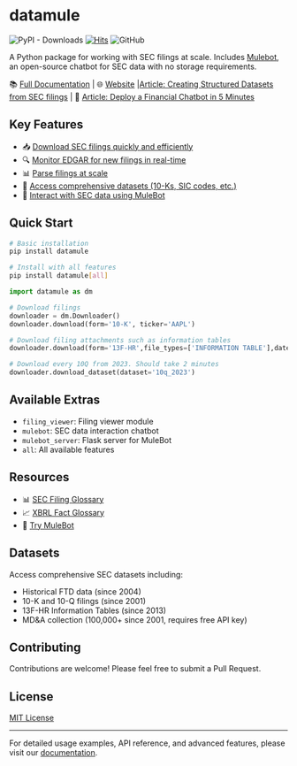 # datamule

![PyPI - Downloads](https://img.shields.io/pypi/dm/datamule)
[![Hits](https://hits.seeyoufarm.com/api/count/incr/badge.svg?url=https%3A%2F%2Fgithub.com%2Fjohn-friedman%2Fdatamule-python&count_bg=%2379C83D&title_bg=%23555555&icon=&icon_color=%23E7E7E7&title=hits&edge_flat=false)](https://hits.seeyoufarm.com)
![GitHub](https://img.shields.io/github/stars/john-friedman/datamule-python)

A Python package for working with SEC filings at scale. Includes [Mulebot](https://chat.datamule.xyz/), an open-source chatbot for SEC data with no storage requirements.

📚 [Full Documentation](https://john-friedman.github.io/datamule-python/) | 🌐 [Website](https://datamule.xyz/) |[Article: Creating Structured Datasets from SEC filings](https://medium.com/@jgfriedman99/how-to-create-alternative-datasets-using-datamule-d3a0192da8f6) |  📝 [Article: Deploy a Financial Chatbot in 5 Minutes](https://medium.com/@jgfriedman99/how-to-deploy-a-financial-chatbot-in-5-minutes-ef5eec973d4c)

## Key Features

- 📥 [Download SEC filings quickly and efficiently](https://john-friedman.github.io/datamule-python/usage/downloader.html#)
- 🔍 [Monitor EDGAR for new filings in real-time](https://john-friedman.github.io/datamule-python/usage/downloader.html#monitoring-new-filings)
- 📊 [Parse filings at scale](https://john-friedman.github.io/datamule-python/usage/parsing.html#filing-parser)
- 💾 [Access comprehensive datasets (10-Ks, SIC codes, etc.)](https://john-friedman.github.io/datamule-python/datasets.html)
- 🤖 [Interact with SEC data using MuleBot](https://john-friedman.github.io/datamule-python/usage/mulebot.html)

## Quick Start

```bash
# Basic installation
pip install datamule

# Install with all features
pip install datamule[all]
```

```python
import datamule as dm

# Download filings
downloader = dm.Downloader()
downloader.download(form='10-K', ticker='AAPL')

# Download filing attachments such as information tables
downloader.download(form='13F-HR',file_types=['INFORMATION TABLE'],date=('2024-09-14','2024-09-16'))

# Download every 10Q from 2023. Should take 2 minutes
downloader.download_dataset(dataset='10q_2023')
```

## Available Extras

- `filing_viewer`: Filing viewer module
- `mulebot`: SEC data interaction chatbot
- `mulebot_server`: Flask server for MuleBot
- `all`: All available features

## Resources

- 📊 [SEC Filing Glossary](https://datamule.xyz/sec_glossary)
- 📈 [XBRL Fact Glossary](https://datamule.xyz/xbrl_fact_glossary)
- 🤖 [Try MuleBot](https://chat.datamule.xyz/)

## Datasets

Access comprehensive SEC datasets including:
- Historical FTD data (since 2004)
- 10-K and 10-Q filings (since 2001)
- 13F-HR Information Tables (since 2013)
- MD&A collection (100,000+ since 2001, requires free API key)

## Contributing

Contributions are welcome! Please feel free to submit a Pull Request.

## License

[MIT License](LICENSE)

---

For detailed usage examples, API reference, and advanced features, please visit our [documentation](https://john-friedman.github.io/datamule-python/).
